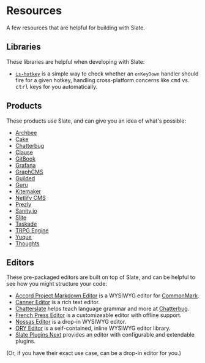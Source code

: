 # Resources

A few resources that are helpful for building with Slate.

## Libraries

These libraries are helpful when developing with Slate:

- [`is-hotkey`](https://github.com/ianstormtaylor/is-hotkey) is a simple way to check whether an `onKeyDown` handler should fire for a given hotkey, handling cross-platform concerns like <kbd>cmd</kbd> vs. <kbd>ctrl</kbd> keys for you automatically.

## Products

These products use Slate, and can give you an idea of what's possible:

- [Archbee](https://archbee.io)
- [Cake](https://www.cake.co/)
- [Chatterbug](https://chatterbug.com)
- [Clause](https://clause.io)
- [GitBook](https://www.gitbook.com/)
- [Grafana](https://grafana.com/)
- [GraphCMS](https://graphcms.com)
- [Guilded](https://www.guilded.gg)
- [Guru](https://www.getguru.com/)
- [Kitemaker](https://kitemaker.co)
- [Netlify CMS](https://www.netlifycms.org)
- [Prezly](https://www.prezly.com/)
- [Sanity.io](https://www.sanity.io)
- [Slite](https://slite.com)
- [Taskade](https://www.taskade.com/)
- [TRPG Engine](https://trpg.moonrailgun.com)
- [Yuque](https://www.yuque.com/)
- [Thoughts](https://thoughts.teambition.com)

## Editors

These pre-packaged editors are built on top of Slate, and can be helpful to see how you might structure your code:

- [Accord Project Markdown Editor](https://github.com/accordproject/web-components) is a WYSIWYG editor for [CommonMark](https://commonmark.org/).
- [Canner Editor](https://github.com/Canner/canner-slate-editor) is a rich text editor.
- [Chatterslate](https://github.com/chatterbugapp/chatterslate) helps teach language grammar and more at [Chatterbug](https://chatterbug.com).
- [French Press Editor](https://github.com/roast-cms/french-press-editor) is a customizeable editor with offline support.
- [Nossas Editor](http://slate-editor.bonde.org/) is a drop-in WYSIWYG editor.
- [ORY Editor](https://editor.ory.am/) is a self-contained, inline WYSIWYG editor library.
- [Slate Plugins Next](https://github.com/zbeyens/slate-plugins-next) provides an editor with configurable and extendable plugins.

(Or, if you have their exact use case, can be a drop-in editor for you.)
